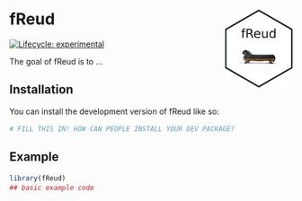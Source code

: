 
<!-- README.md is generated from README.Rmd. Please edit that file -->

# fReud <img src="inst/app/www/favicon.png" align="right" height="139" alt="" />

<!-- badges: start -->

[![Lifecycle:
experimental](https://img.shields.io/badge/lifecycle-experimental-orange.svg)](https://lifecycle.r-lib.org/articles/stages.html#experimental)
<!-- badges: end -->

The goal of fReud is to …

## Installation

You can install the development version of fReud like so:

``` r
# FILL THIS IN! HOW CAN PEOPLE INSTALL YOUR DEV PACKAGE?
```

## Example

``` r
library(fReud)
## basic example code
```
